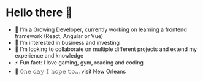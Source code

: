 # Hello there 👋

- 🔭 I’m a Growing Developer, currently working on learning a frontend framework (React, Angular or Vue)
- 👀 I’m interested in business and investing
- 💞️ I’m looking to collaborate on multiple different projects and extend my experience and knowledge
- ⚡ Fun fact: I love gaming, gym, reading and coding
- 🤞 𝙾𝚗𝚎 𝚍𝚊𝚢 𝙸 𝚑𝚘𝚙𝚎 𝚝𝚘... visit New Orleans



<!---
laksa96/laksa96 is a ✨ special ✨ repository because its `README.md` (this file) appears on your GitHub profile.
You can click the Preview link to take a look at your changes.
--->
